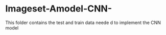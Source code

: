 # Imageset-Amodel-CNN-
This folder contains the test and train data neede d to implement the CNN model
